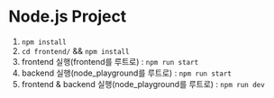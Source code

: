 # Node.js Project
1. `npm install`
2. `cd frontend/` && `npm install`
3. frontend 실행(frontend를 루트로) : `npm run start`
4. backend 실행(node_playground를 루트로) : `npm run start`
5. frontend & backend 실행(node_playground를 루트로) : `npm run dev`